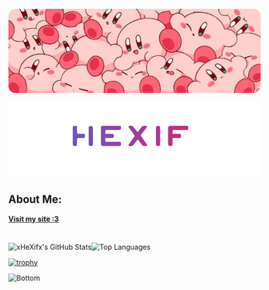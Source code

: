 ![Banner](./images/banner.png)

<div align="center">
  <img src="./images/name.gif" alt="HeXif"/>
</div>

## About Me:

[**Visit my site :3**](https://hexif.vercel.app)

#

![xHeXifx's GitHub Stats](https://github-readme-stats.vercel.app/api?username=xHeXifx&show_icons=true&theme=transparent&hide_border=true&include_all_commits=true&title_color=AC0CB3&text_color=FFFFFF&icon_color=1DA1F2)![Top Languages](https://github-readme-stats.vercel.app/api/top-langs/?username=xHeXifx&layout=compact&theme=transparent&hide_border=true&title_color=AC0CB3&text_color=FFFFFF)

[![trophy](https://github-profile-trophy.vercel.app/?username=xHeXifx&theme=onedark)](https://github.com/ryo-ma/github-profile-trophy)

<img src="https://raw.githubusercontent.com/mayhemantt/mayhemantt/Update/svg/Bottom.svg" alt="Bottom" />
